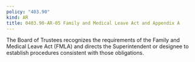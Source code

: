```yaml
---
policy: "403.90"
kind: AR
title: 0403.90-AR-05 Family and Medical Leave Act and Appendix A
---
```



The Board of Trustees recognizes the requirements of the Family and Medical Leave Act (FMLA) and directs the Superintendent or designee to establish procedures consistent with those obligations.
